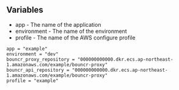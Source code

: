 ## Variables

* app - The name of the application
* environment - The name of the environment
* profile - The name of the AWS configure profile

```
app = "example"
environment = "dev"
bouncr_proxy_repository = "000000000000.dkr.ecs.ap-northeast-1.amazonaws.com/example/bouncr-proxy"
bouncr_api_repository = "000000000000.dkr.ecs.ap-northeast-1.amazonaws.com/example/bouncr-proxy"
profile = "example"
```
